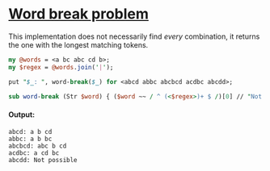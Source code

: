 [1]: https://rosettacode.org/wiki/Word_break_problem

# [Word break problem][1]





This implementation does not necessarily find *every* combination, it returns the one with the longest matching tokens.

```perl
my @words = <a bc abc cd b>;
my $regex = @words.join('|');

put "$_: ", word-break($_) for <abcd abbc abcbcd acdbc abcdd>;

sub word-break (Str $word) { ($word ~~ / ^ (<$regex>)+ $ /)[0] // "Not possible" }
```

#### Output:
```
abcd: a b cd
abbc: a b bc
abcbcd: abc b cd
acdbc: a cd bc
abcdd: Not possible
```
